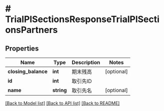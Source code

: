 # # TrialPlSectionsResponseTrialPlSectionsPartners

## Properties

Name | Type | Description | Notes
------------ | ------------- | ------------- | -------------
**closing_balance** | **int** | 期末残高 | [optional] 
**id** | **int** | 取引先ID | 
**name** | **string** | 取引先名 | [optional] 

[[Back to Model list]](../../README.md#documentation-for-models) [[Back to API list]](../../README.md#documentation-for-api-endpoints) [[Back to README]](../../README.md)


